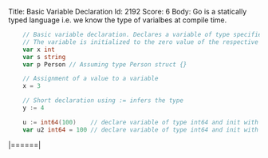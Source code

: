 Title: Basic Variable Declaration
Id: 2192
Score: 6
Body:
Go is a statically typed language i.e. we know the type of varialbes at compile time.


```go
    // Basic variable declaration. Declares a variable of type specified on the right.
    // The variable is initialized to the zero value of the respective type.
    var x int
    var s string
    var p Person // Assuming type Person struct {}

    // Assignment of a value to a variable
    x = 3

    // Short declaration using := infers the type
    y := 4

    u := int64(100)    // declare variable of type int64 and init with 100
    var u2 int64 = 100 // declare variable of type int64 and init with 100
```

|======|

